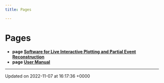 ```yaml
---
title: Pages

---
```


# Pages




* **page [Software for Live Interactive Plotting and Partial Event Reconstruction](/)** 
* **page [User Manual](/Pages/md_README.md#page-md-readme)** 



-------------------------------

Updated on 2022-11-07 at 16:17:36 +0000
